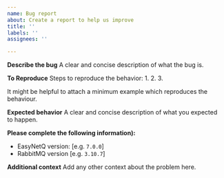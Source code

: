 ```yaml
---
name: Bug report
about: Create a report to help us improve
title: ''
labels: ''
assignees: ''

---
```


**Describe the bug**
A clear and concise description of what the bug is.

**To Reproduce**
Steps to reproduce the behavior:
1.
2.
3.

It might be helpful to attach a minimum example which reproduces the behaviour.

**Expected behavior**
A clear and concise description of what you expected to happen.


**Please complete the following information):**
 - EasyNetQ version: [e.g. `7.0.0`]
 - RabbitMQ version [e.g. `3.10.7`]

**Additional context**
Add any other context about the problem here.
